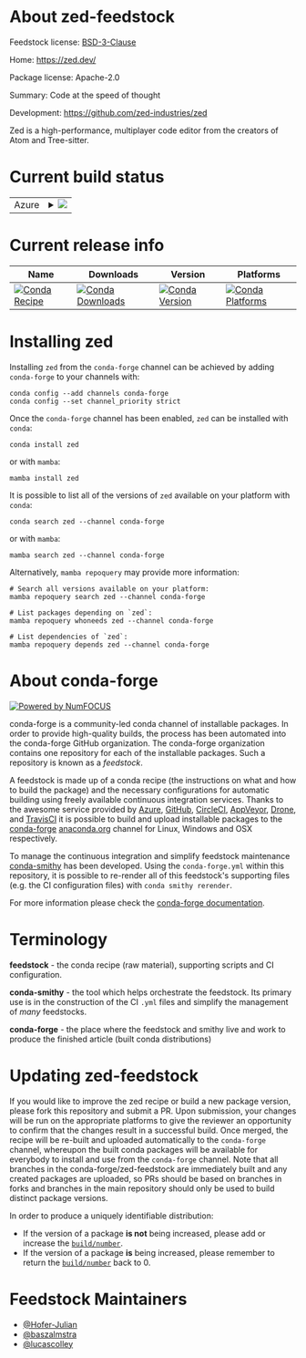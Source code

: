 About zed-feedstock
===================

Feedstock license: [BSD-3-Clause](https://github.com/conda-forge/zed-feedstock/blob/main/LICENSE.txt)

Home: https://zed.dev/

Package license: Apache-2.0

Summary: Code at the speed of thought

Development: https://github.com/zed-industries/zed

Zed is a high-performance, multiplayer code editor from the creators of Atom and Tree-sitter.

Current build status
====================


<table>
    
  <tr>
    <td>Azure</td>
    <td>
      <details>
        <summary>
          <a href="https://dev.azure.com/conda-forge/feedstock-builds/_build/latest?definitionId=26162&branchName=main">
            <img src="https://dev.azure.com/conda-forge/feedstock-builds/_apis/build/status/zed-feedstock?branchName=main">
          </a>
        </summary>
        <table>
          <thead><tr><th>Variant</th><th>Status</th></tr></thead>
          <tbody><tr>
              <td>win_64</td>
              <td>
                <a href="https://dev.azure.com/conda-forge/feedstock-builds/_build/latest?definitionId=26162&branchName=main">
                  <img src="https://dev.azure.com/conda-forge/feedstock-builds/_apis/build/status/zed-feedstock?branchName=main&jobName=win&configuration=win%20win_64_" alt="variant">
                </a>
              </td>
            </tr>
          </tbody>
        </table>
      </details>
    </td>
  </tr>
</table>

Current release info
====================

| Name | Downloads | Version | Platforms |
| --- | --- | --- | --- |
| [![Conda Recipe](https://img.shields.io/badge/recipe-zed-green.svg)](https://anaconda.org/conda-forge/zed) | [![Conda Downloads](https://img.shields.io/conda/dn/conda-forge/zed.svg)](https://anaconda.org/conda-forge/zed) | [![Conda Version](https://img.shields.io/conda/vn/conda-forge/zed.svg)](https://anaconda.org/conda-forge/zed) | [![Conda Platforms](https://img.shields.io/conda/pn/conda-forge/zed.svg)](https://anaconda.org/conda-forge/zed) |

Installing zed
==============

Installing `zed` from the `conda-forge` channel can be achieved by adding `conda-forge` to your channels with:

```
conda config --add channels conda-forge
conda config --set channel_priority strict
```

Once the `conda-forge` channel has been enabled, `zed` can be installed with `conda`:

```
conda install zed
```

or with `mamba`:

```
mamba install zed
```

It is possible to list all of the versions of `zed` available on your platform with `conda`:

```
conda search zed --channel conda-forge
```

or with `mamba`:

```
mamba search zed --channel conda-forge
```

Alternatively, `mamba repoquery` may provide more information:

```
# Search all versions available on your platform:
mamba repoquery search zed --channel conda-forge

# List packages depending on `zed`:
mamba repoquery whoneeds zed --channel conda-forge

# List dependencies of `zed`:
mamba repoquery depends zed --channel conda-forge
```


About conda-forge
=================

[![Powered by
NumFOCUS](https://img.shields.io/badge/powered%20by-NumFOCUS-orange.svg?style=flat&colorA=E1523D&colorB=007D8A)](https://numfocus.org)

conda-forge is a community-led conda channel of installable packages.
In order to provide high-quality builds, the process has been automated into the
conda-forge GitHub organization. The conda-forge organization contains one repository
for each of the installable packages. Such a repository is known as a *feedstock*.

A feedstock is made up of a conda recipe (the instructions on what and how to build
the package) and the necessary configurations for automatic building using freely
available continuous integration services. Thanks to the awesome service provided by
[Azure](https://azure.microsoft.com/en-us/services/devops/), [GitHub](https://github.com/),
[CircleCI](https://circleci.com/), [AppVeyor](https://www.appveyor.com/),
[Drone](https://cloud.drone.io/welcome), and [TravisCI](https://travis-ci.com/)
it is possible to build and upload installable packages to the
[conda-forge](https://anaconda.org/conda-forge) [anaconda.org](https://anaconda.org/)
channel for Linux, Windows and OSX respectively.

To manage the continuous integration and simplify feedstock maintenance
[conda-smithy](https://github.com/conda-forge/conda-smithy) has been developed.
Using the ``conda-forge.yml`` within this repository, it is possible to re-render all of
this feedstock's supporting files (e.g. the CI configuration files) with ``conda smithy rerender``.

For more information please check the [conda-forge documentation](https://conda-forge.org/docs/).

Terminology
===========

**feedstock** - the conda recipe (raw material), supporting scripts and CI configuration.

**conda-smithy** - the tool which helps orchestrate the feedstock.
                   Its primary use is in the construction of the CI ``.yml`` files
                   and simplify the management of *many* feedstocks.

**conda-forge** - the place where the feedstock and smithy live and work to
                  produce the finished article (built conda distributions)


Updating zed-feedstock
======================

If you would like to improve the zed recipe or build a new
package version, please fork this repository and submit a PR. Upon submission,
your changes will be run on the appropriate platforms to give the reviewer an
opportunity to confirm that the changes result in a successful build. Once
merged, the recipe will be re-built and uploaded automatically to the
`conda-forge` channel, whereupon the built conda packages will be available for
everybody to install and use from the `conda-forge` channel.
Note that all branches in the conda-forge/zed-feedstock are
immediately built and any created packages are uploaded, so PRs should be based
on branches in forks and branches in the main repository should only be used to
build distinct package versions.

In order to produce a uniquely identifiable distribution:
 * If the version of a package **is not** being increased, please add or increase
   the [``build/number``](https://docs.conda.io/projects/conda-build/en/latest/resources/define-metadata.html#build-number-and-string).
 * If the version of a package **is** being increased, please remember to return
   the [``build/number``](https://docs.conda.io/projects/conda-build/en/latest/resources/define-metadata.html#build-number-and-string)
   back to 0.

Feedstock Maintainers
=====================

* [@Hofer-Julian](https://github.com/Hofer-Julian/)
* [@baszalmstra](https://github.com/baszalmstra/)
* [@lucascolley](https://github.com/lucascolley/)

